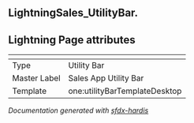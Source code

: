 ## LightningSales_UtilityBar.

## Lightning Page attributes

|<!-- -->|<!-- -->|
|:---|:---|
|Type| Utility Bar|
|Master Label|Sales App Utility Bar|
|Template|one:utilityBarTemplateDesktop|




<!-- Page description -->


_Documentation generated with [sfdx-hardis](https://sfdx-hardis.cloudity.com)_
